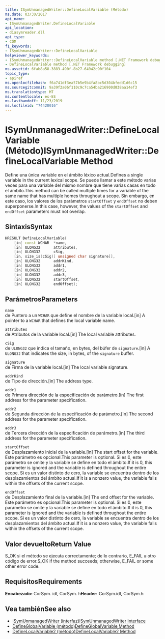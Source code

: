 ```yaml
---
title: ISymUnmanagedWriter::DefineLocalVariable (Método)
ms.date: 03/30/2017
api_name:
- ISymUnmanagedWriter.DefineLocalVariable
api_location:
- diasymreader.dll
api_type:
- COM
f1_keywords:
- ISymUnmanagedWriter::DefineLocalVariable
helpviewer_keywords:
- ISymUnmanagedWriter::DefineLocalVariable method [.NET Framework debugging]
- DefineLocalVariable method [.NET Framework debugging]
ms.assetid: 6fab8a58-3883-490f-8b27-64042c90f104
topic_type:
- apiref
ms.openlocfilehash: f6a741df3ea57b5e9b4fa8bc5d304bfedd1d6c15
ms.sourcegitcommit: 9a39f2a06f110c9c7ca54ba216900d038aa14ef3
ms.translationtype: MT
ms.contentlocale: es-ES
ms.lasthandoff: 11/23/2019
ms.locfileid: "74428016"
---
```

# <a name="isymunmanagedwriterdefinelocalvariable-method"></a><span data-ttu-id="40466-102">ISymUnmanagedWriter::DefineLocalVariable (Método)</span><span class="sxs-lookup"><span data-stu-id="40466-102">ISymUnmanagedWriter::DefineLocalVariable Method</span></span>
<span data-ttu-id="40466-103">Define una única variable en el ámbito léxico actual.</span><span class="sxs-lookup"><span data-stu-id="40466-103">Defines a single variable in the current lexical scope.</span></span> <span data-ttu-id="40466-104">Se puede llamar a este método varias veces para una variable del mismo nombre que tiene varias casas en todo el ámbito.</span><span class="sxs-lookup"><span data-stu-id="40466-104">This method can be called multiple times for a variable of the same name that has multiple homes throughout a scope.</span></span> <span data-ttu-id="40466-105">Sin embargo, en este caso, los valores de los parámetros `startOffset` y `endOffset` no deben superponerse.</span><span class="sxs-lookup"><span data-stu-id="40466-105">In this case, however, the values of the `startOffset` and `endOffset` parameters must not overlap.</span></span>  
  
## <a name="syntax"></a><span data-ttu-id="40466-106">Sintaxis</span><span class="sxs-lookup"><span data-stu-id="40466-106">Syntax</span></span>  
  
```cpp  
HRESULT DefineLocalVariable(  
    [in] const WCHAR  *name,  
    [in] ULONG32      attributes,  
    [in] ULONG32      cSig,  
    [in, size_is(cSig)] unsigned char signature[],  
    [in] ULONG32      addrKind,  
    [in] ULONG32      addr1,  
    [in] ULONG32      addr2,  
    [in] ULONG32      addr3,  
    [in] ULONG32      startOffset,  
    [in] ULONG32      endOffset);  
```  
  
## <a name="parameters"></a><span data-ttu-id="40466-107">Parámetros</span><span class="sxs-lookup"><span data-stu-id="40466-107">Parameters</span></span>  
 `name`  
 <span data-ttu-id="40466-108">de Puntero a un `WCHAR` que define el nombre de la variable local.</span><span class="sxs-lookup"><span data-stu-id="40466-108">[in] A pointer to a `WCHAR` that defines the local variable name.</span></span>  
  
 `attributes`  
 <span data-ttu-id="40466-109">de Atributos de la variable local.</span><span class="sxs-lookup"><span data-stu-id="40466-109">[in] The local variable attributes.</span></span>  
  
 `cSig`  
 <span data-ttu-id="40466-110">de `ULONG32` que indica el tamaño, en bytes, del búfer de `signature`.</span><span class="sxs-lookup"><span data-stu-id="40466-110">[in] A `ULONG32` that indicates the size, in bytes, of the `signature` buffer.</span></span>  
  
 `signature`  
 <span data-ttu-id="40466-111">de Firma de la variable local.</span><span class="sxs-lookup"><span data-stu-id="40466-111">[in] The local variable signature.</span></span>  
  
 `addrKind`  
 <span data-ttu-id="40466-112">de Tipo de dirección.</span><span class="sxs-lookup"><span data-stu-id="40466-112">[in] The address type.</span></span>  
  
 `addr1`  
 <span data-ttu-id="40466-113">de Primera dirección de la especificación de parámetro.</span><span class="sxs-lookup"><span data-stu-id="40466-113">[in] The first address for the parameter specification.</span></span>  
  
 `addr2`  
 <span data-ttu-id="40466-114">de Segunda dirección de la especificación de parámetro.</span><span class="sxs-lookup"><span data-stu-id="40466-114">[in] The second address for the parameter specification.</span></span>  
  
 `addr3`  
 <span data-ttu-id="40466-115">de Tercera dirección de la especificación de parámetro.</span><span class="sxs-lookup"><span data-stu-id="40466-115">[in] The third address for the parameter specification.</span></span>  
  
 `startOffset`  
 <span data-ttu-id="40466-116">de Desplazamiento inicial de la variable.</span><span class="sxs-lookup"><span data-stu-id="40466-116">[in] The start offset for the variable.</span></span> <span data-ttu-id="40466-117">Este parámetro es opcional.</span><span class="sxs-lookup"><span data-stu-id="40466-117">This parameter is optional.</span></span> <span data-ttu-id="40466-118">Si es 0, este parámetro se omite y la variable se define en todo el ámbito.</span><span class="sxs-lookup"><span data-stu-id="40466-118">If it is 0, this parameter is ignored and the variable is defined throughout the entire scope.</span></span> <span data-ttu-id="40466-119">Si es un valor distinto de cero, la variable se encuentra dentro de los desplazamientos del ámbito actual.</span><span class="sxs-lookup"><span data-stu-id="40466-119">If it is a nonzero value, the variable falls within the offsets of the current scope.</span></span>  
  
 `endOffset`  
 <span data-ttu-id="40466-120">de Desplazamiento final de la variable.</span><span class="sxs-lookup"><span data-stu-id="40466-120">[in] The end offset for the variable.</span></span> <span data-ttu-id="40466-121">Este parámetro es opcional.</span><span class="sxs-lookup"><span data-stu-id="40466-121">This parameter is optional.</span></span> <span data-ttu-id="40466-122">Si es 0, este parámetro se omite y la variable se define en todo el ámbito.</span><span class="sxs-lookup"><span data-stu-id="40466-122">If it is 0, this parameter is ignored and the variable is defined throughout the entire scope.</span></span> <span data-ttu-id="40466-123">Si es un valor distinto de cero, la variable se encuentra dentro de los desplazamientos del ámbito actual.</span><span class="sxs-lookup"><span data-stu-id="40466-123">If it is a nonzero value, the variable falls within the offsets of the current scope.</span></span>  
  
## <a name="return-value"></a><span data-ttu-id="40466-124">Valor devuelto</span><span class="sxs-lookup"><span data-stu-id="40466-124">Return Value</span></span>  
 <span data-ttu-id="40466-125">S_OK si el método se ejecuta correctamente; de lo contrario, E_FAIL u otro código de error.</span><span class="sxs-lookup"><span data-stu-id="40466-125">S_OK if the method succeeds; otherwise, E_FAIL or some other error code.</span></span>  
  
## <a name="requirements"></a><span data-ttu-id="40466-126">Requisitos</span><span class="sxs-lookup"><span data-stu-id="40466-126">Requirements</span></span>  
 <span data-ttu-id="40466-127">**Encabezado:** CorSym. idl, CorSym. h</span><span class="sxs-lookup"><span data-stu-id="40466-127">**Header:** CorSym.idl, CorSym.h</span></span>  
  
## <a name="see-also"></a><span data-ttu-id="40466-128">Vea también</span><span class="sxs-lookup"><span data-stu-id="40466-128">See also</span></span>

- [<span data-ttu-id="40466-129">ISymUnmanagedWriter (interfaz)</span><span class="sxs-lookup"><span data-stu-id="40466-129">ISymUnmanagedWriter Interface</span></span>](../../../../docs/framework/unmanaged-api/diagnostics/isymunmanagedwriter-interface.md)
- [<span data-ttu-id="40466-130">DefineGlobalVariable (método)</span><span class="sxs-lookup"><span data-stu-id="40466-130">DefineGlobalVariable Method</span></span>](../../../../docs/framework/unmanaged-api/diagnostics/isymunmanagedwriter-defineglobalvariable-method.md)
- [<span data-ttu-id="40466-131">DefineLocalVariable2 (método)</span><span class="sxs-lookup"><span data-stu-id="40466-131">DefineLocalVariable2 Method</span></span>](../../../../docs/framework/unmanaged-api/diagnostics/isymunmanagedwriter2-definelocalvariable2-method.md)
